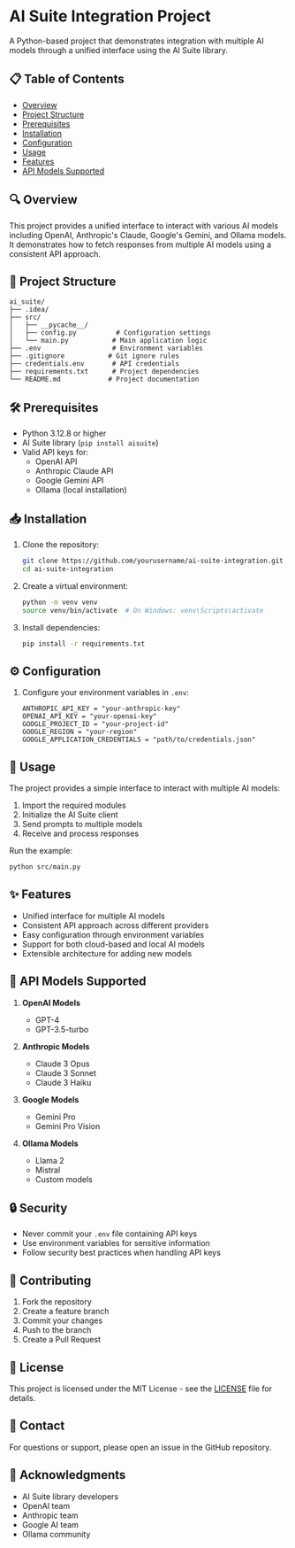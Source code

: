 # AI Suite Integration Project

A Python-based project that demonstrates integration with multiple AI models through a unified interface using the AI Suite library.

## 📋 Table of Contents
- [Overview](#overview)
- [Project Structure](#project-structure)
- [Prerequisites](#prerequisites)
- [Installation](#installation)
- [Configuration](#configuration)
- [Usage](#usage)
- [Features](#features)
- [API Models Supported](#api-models-supported)

## 🔍 Overview

This project provides a unified interface to interact with various AI models including OpenAI, Anthropic's Claude, Google's Gemini, and Ollama models. It demonstrates how to fetch responses from multiple AI models using a consistent API approach.

## 📁 Project Structure

```
ai_suite/
├── .idea/
├── src/
│   ├── __pycache__/
│   ├── config.py          # Configuration settings
│   └── main.py           # Main application logic
├── .env                  # Environment variables
├── .gitignore           # Git ignore rules
├── credentials.env       # API credentials
├── requirements.txt      # Project dependencies
└── README.md            # Project documentation
```

## 🛠️ Prerequisites

- Python 3.12.8 or higher
- AI Suite library (`pip install aisuite`)
- Valid API keys for:
  - OpenAI API
  - Anthropic Claude API
  - Google Gemini API
  - Ollama (local installation)

## 📥 Installation

1. Clone the repository:
   ```bash
   git clone https://github.com/yourusername/ai-suite-integration.git
   cd ai-suite-integration
   ```

2. Create a virtual environment:
   ```bash
   python -m venv venv
   source venv/bin/activate  # On Windows: venv\Scripts\activate
   ```

3. Install dependencies:
   ```bash
   pip install -r requirements.txt
   ```

## ⚙️ Configuration

1. Configure your environment variables in `.env`:
   ```env
   ANTHROPIC_API_KEY = "your-anthropic-key"
   OPENAI_API_KEY = "your-openai-key"
   GOOGLE_PROJECT_ID = "your-project-id"
   GOOGLE_REGION = "your-region"
   GOOGLE_APPLICATION_CREDENTIALS = "path/to/credentials.json"
   ```

## 🚀 Usage

The project provides a simple interface to interact with multiple AI models:

1. Import the required modules
2. Initialize the AI Suite client
3. Send prompts to multiple models
4. Receive and process responses

Run the example:
```bash
python src/main.py
```

## ✨ Features

- Unified interface for multiple AI models
- Consistent API approach across different providers
- Easy configuration through environment variables
- Support for both cloud-based and local AI models
- Extensible architecture for adding new models

## 🤖 API Models Supported

1. **OpenAI Models**
   - GPT-4
   - GPT-3.5-turbo

2. **Anthropic Models**
   - Claude 3 Opus
   - Claude 3 Sonnet
   - Claude 3 Haiku

3. **Google Models**
   - Gemini Pro
   - Gemini Pro Vision

4. **Ollama Models**
   - Llama 2
   - Mistral
   - Custom models

## 🔒 Security

- Never commit your `.env` file containing API keys
- Use environment variables for sensitive information
- Follow security best practices when handling API keys

## 🤝 Contributing

1. Fork the repository
2. Create a feature branch
3. Commit your changes
4. Push to the branch
5. Create a Pull Request

## 📝 License

This project is licensed under the MIT License - see the [LICENSE](LICENSE) file for details.

## 📧 Contact

For questions or support, please open an issue in the GitHub repository.

## 🙏 Acknowledgments

- AI Suite library developers
- OpenAI team
- Anthropic team
- Google AI team
- Ollama community






